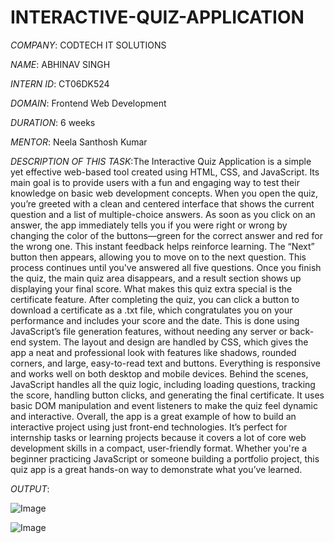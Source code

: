 # INTERACTIVE-QUIZ-APPLICATION

*COMPANY*: CODTECH IT SOLUTIONS

*NAME*: ABHINAV SINGH

*INTERN ID*: CT06DK524

*DOMAIN*: Frontend Web Development

*DURATION*: 6 weeks

*MENTOR*: Neela Santhosh Kumar 

*DESCRIPTION OF THIS TASK*:The Interactive Quiz Application is a simple yet effective web-based tool created using HTML, CSS, and JavaScript. Its main goal is to provide users with a fun and engaging way to test their knowledge on basic web development concepts. When you open the quiz, you’re greeted with a clean and centered interface that shows the current question and a list of multiple-choice answers. As soon as you click on an answer, the app immediately tells you if you were right or wrong by changing the color of the buttons—green for the correct answer and red for the wrong one. This instant feedback helps reinforce learning. The “Next” button then appears, allowing you to move on to the next question. This process continues until you've answered all five questions. Once you finish the quiz, the main quiz area disappears, and a result section shows up displaying your final score. What makes this quiz extra special is the certificate feature. After completing the quiz, you can click a button to download a certificate as a .txt file, which congratulates you on your performance and includes your score and the date. This is done using JavaScript’s file generation features, without needing any server or back-end system. The layout and design are handled by CSS, which gives the app a neat and professional look with features like shadows, rounded corners, and large, easy-to-read text and buttons. Everything is responsive and works well on both desktop and mobile devices. Behind the scenes, JavaScript handles all the quiz logic, including loading questions, tracking the score, handling button clicks, and generating the final certificate. It uses basic DOM manipulation and event listeners to make the quiz feel dynamic and interactive. Overall, the app is a great example of how to build an interactive project using just front-end technologies. It’s perfect for internship tasks or learning projects because it covers a lot of core web development skills in a compact, user-friendly format. Whether you're a beginner practicing JavaScript or someone building a portfolio project, this quiz app is a great hands-on way to demonstrate what you’ve learned.

*OUTPUT*:

![Image](https://github.com/user-attachments/assets/869f6f08-281f-40a2-9bd3-d63eeaa888b6)

![Image](https://github.com/user-attachments/assets/0c4be38b-7596-403d-840e-19c5907ad84c)
